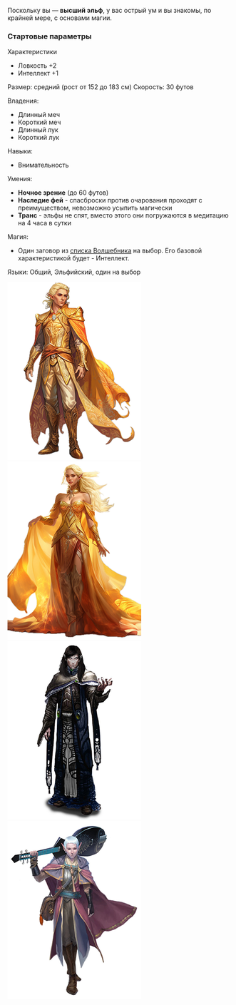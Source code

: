 Поскольку вы — **высший эльф**, у вас острый ум и вы знакомы, по крайней мере, с основами магии.

### Стартовые параметры
Характеристики
- Ловкость +2
- Интеллект +1

Размер: средний (рост от 152 до 183 см)
Скорость: 30 футов

Владения:
 - Длинный меч
 - Короткий меч
 - Длинный лук
 - Короткий лук

Навыки:
- Внимательность

Умения:
- **Ночное зрение** (до 60 футов)
- **Наследие фей** - спасброски против очарования проходят с преимуществом, невозможно усыпить магически
- **Транс** - эльфы не спят, вместо этого они погружаются в медитацию на 4 часа в сутки

Магия:
- Один заговор из [списка Волшебника](../Класс/Волшебник.md#Магия) на выбор. Его базовой характеристикой будет - Интеллект.

Языки: Общий, Эльфийский, один на выбор

![Солнечный эльф](/Img/R-elf-high1.png)![Солнечный эльф](/Img/R-elf-high2.png)![Лунный эльф](/Img/R-elf-high3.png)![Лунный эльф](/Img/R-elf-high4.png)